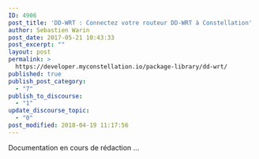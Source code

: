 ```yaml
---
ID: 4906
post_title: 'DD-WRT : Connectez votre routeur DD-WRT à Constellation'
author: Sebastien Warin
post_date: 2017-05-21 10:43:33
post_excerpt: ""
layout: post
permalink: >
  https://developer.myconstellation.io/package-library/dd-wrt/
published: true
publish_post_category:
  - "7"
publish_to_discourse:
  - "1"
update_discourse_topic:
  - "0"
post_modified: 2018-04-19 11:17:56
---
```

Documentation en cours de rédaction ...
